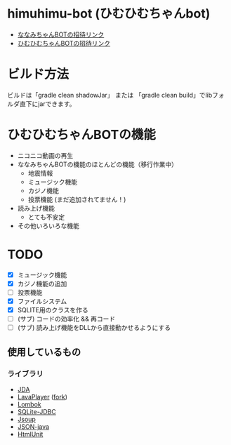 # himuhimu-bot (ひむひむちゃんbot)
- [ななみちゃんBOTの招待リンク](https://discord.com/api/oauth2/authorize?client_id=781323086624456735&permissions=8&scope=bot)
- [ひむひむちゃんBOTの招待リンク](https://discord.com/api/oauth2/authorize?client_id=924887155535380510&permissions=8&scope=bot)

# ビルド方法

ビルドは「gradle clean shadowJar」 または 「gradle clean build」でlibフォルダ直下にjarできます。

# ひむひむちゃんBOTの機能
- ニコニコ動画の再生
- ななみちゃんBOTの機能のほとんどの機能（移行作業中）
  - 地震情報
  - ミュージック機能
  - カジノ機能
  - 投票機能 (まだ追加されてません！)
- 読み上げ機能
  - とても不安定
- その他いろいろな機能

# TODO
- [x] ミュージック機能
- [x] カジノ機能の追加
- [ ] 投票機能
- [x] ファイルシステム
- [x] SQLITE用のクラスを作る
- [ ] (サブ) コードの効率化 && 再コード
- [ ] (サブ) 読み上げ機能をDLLから直接動かせるようにする 

## 使用しているもの
### ライブラリ
- [JDA](https://github.com/DV8FromTheWorld/JDA)
- [LavaPlayer](https://github.com/sedmelluq/lavaplayer) ([fork](https://github.com/Walkyst/lavaplayer-fork/))
- [Lombok](https://github.com/projectlombok/lombok)
- [SQLite-JDBC](https://github.com/xerial/sqlite-jdbc) 
- [Jsoup](https://github.com/jhy/jsoup)
- [JSON-java](https://github.com/stleary/JSON-java)
- [HtmlUnit](https://github.com/HtmlUnit/htmlunit)
